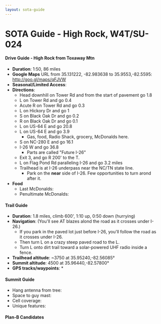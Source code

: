 ```yaml
---
layout: sota-guide
---
```

# SOTA Guide - High Rock, W4T/SU-024

#### Drive Guide - High Rock from Toxaway Mtn

* **Duration**: 1:50, 86 miles
* **Google Maps** URL from 35.131222, -82.983638 to 35.9553,-82.5595: http://goo.gl/maps/qFJVW
* **Seasonal/Limited Access**:
* **Directions**:
    * Head downhill on Tower Rd and from the start of pavement go 1.8
    * L on Tower Rd and go 0.4
    * Acute R on Tower Rd and go 0.3
    * L on Hickory Dr and go 1
    * S on Black Oak Dr and go 0.2
    * R on Black Oak Dr and go 0.1
    * L on US-64 E and go 20.8
    * L on US-64 E and go 3.9
        * Gas, food, Radio Shack, grocery, McDonalds here.
    * S on NC-280 E and go 16.1
    * I-26 W and go 36.8
        * Parts are called "Future I-26"
    * Exit 3, and go R 200' to the T.
    * L on Flag Pond Rd paralleling I-26 and go 3.2 miles
    * Trailhead is at I-26 underpass near the NC/TN state line.
        * Park on the **near** side of I-26.  Few opportunities to turn arond after it.
* **Food**
    * Last McDonalds: 
    * Penultimate McDonalds: 

#### Trail Guide

* **Duration**: 1.8 miles, climb 600', 1:10 up, 0:50 down (hurrying)
* **Navigation**: (You'll see AT blazes alond the road as it crosses under I-26.)
    * If you park in the paved lot just before I-26, you'll follow the road as it crosses under I-26.  
    * Then turn L on a crazy steep paved road to the L.
    * Turn L onto dirt trail toward a solar-powered UHF radio inside a fence.
* **Trailhead altitude**: ~3750 at 35.95240,-82.56085°
* **Summit altitude**: 4500 at 35.96440,-82.57800°
* **GPS tracks/waypoints**:
    * 

#### Summit Guide

* Hang antenna from tree:
* Space to guy mast:
* Cell coverage:
* Unique features:

#### Plan-B Candidates
